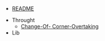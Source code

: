 * [README](README.md)
- Throught
    * [Change-Of- Corner-Overtaking](1-throught/0302-change-of-%20corner-overtaking.md)
- Lib

